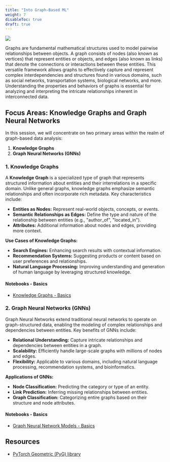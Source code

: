 ```yaml
---
title: "Into Graph-Based ML"
weight: 7
disableToc: true
draft: true
---
```


![](https://images.datacamp.com/image/upload/v1658404112/Types_of_Graph_Neural_Networks_fd300394e8.png)

Graphs are fundamental mathematical structures used to model pairwise relationships between objects. A graph consists of nodes (also known as vertices) that represent entities or objects, and edges (also known as links) that denote the connections or interactions between these entities. This versatile framework allows graphs to effectively capture and represent complex interdependencies and structures found in various domains, such as social networks, transportation systems, biological networks, and more. Understanding the properties and behaviors of graphs is essential for analyzing and interpreting the intricate relationships inherent in interconnected data.

## Focus Areas: Knowledge Graphs and Graph Neural Networks

In this session, we will concentrate on two primary areas within the realm of graph-based data analysis:

1. **Knowledge Graphs**
2. **Graph Neural Networks (GNNs)**

### 1. Knowledge Graphs

A **Knowledge Graph** is a specialized type of graph that represents structured information about entities and their interrelations in a specific domain. Unlike general graphs, knowledge graphs emphasize semantic relationships and often incorporate rich metadata. Key characteristics include:

- **Entities as Nodes:** Represent real-world objects, concepts, or events.
- **Semantic Relationships as Edges:** Define the type and nature of the relationship between entities (e.g., "author_of", "located_in").
- **Attributes:** Additional information about nodes and edges, providing more context.

**Use Cases of Knowledge Graphs:**
- **Search Engines:** Enhancing search results with contextual information.
- **Recommendation Systems:** Suggesting products or content based on user preferences and relationships.
- **Natural Language Processing:** Improving understanding and generation of human language by leveraging structured knowledge.

#### Notebooks - Basics

* [Knowledge Graphs - Basics](https://colab.research.google.com/github/aaubs/ds-master/blob/main/notebooks/M3_enhancing_rag_with_graph_v4.ipynb)

### 2. Graph Neural Networks (GNNs)

Graph Neural Networks extend traditional neural networks to operate on graph-structured data, enabling the modeling of complex relationships and dependencies between entities. Key benefits of GNNs include:

- **Relational Understanding:** Capture intricate relationships and dependencies between entities in a graph.
- **Scalability:** Efficiently handle large-scale graphs with millions of nodes and edges.
- **Flexibility:** Applicable to various domains, including natural language processing, recommendation systems, and bioinformatics.

**Applications of GNNs:**
- **Node Classification:** Predicting the category or type of an entity.
- **Link Prediction:** Inferring missing relationships between entities.
- **Graph Classification:** Categorizing entire graphs based on their structure and node attributes.

#### Notebooks - Basics

* [Graph Neural Network Models - Basics](https://colab.research.google.com/github/aaubs/ds-master/blob/main/notebooks/M3_4_GNN_GCN.ipynb)



## Resources

- [PyTorch Geometric (PyG) library](https://pytorch-geometric.readthedocs.io/en/latest/modules/nn.html)
